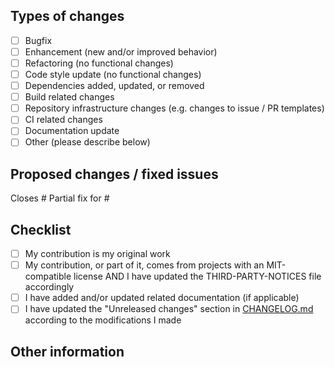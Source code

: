 ## Types of changes

<!--
What types of changes does the PR introduce?
Put an 'x' in the boxes that apply.
Please do not remove or reorder items.
-->

- [ ] Bugfix
- [ ] Enhancement (new and/or improved behavior)
- [ ] Refactoring (no functional changes)
- [ ] Code style update (no functional changes)
- [ ] Dependencies added, updated, or removed
- [ ] Build related changes
- [ ] Repository infrastructure changes (e.g. changes to issue / PR templates)
- [ ] CI related changes
- [ ] Documentation update
- [ ] Other (please describe below)

## Proposed changes / fixed issues

<!--
Bugfix and enhancement PRs MUST refer to existing issues.
Example:

Closes #nnnn #nnnn
Partial fix for #nnnn (followed by a brief explanation, or "see below")

For other PR types, delete the two lines below and add a clear and concise description of your changes.
-->

Closes #
Partial fix for #

## Checklist

<!--
Put an `x` in the boxes that apply. You can also fill these out after creating the PR.
If you're unsure about any of the following items, don't hesitate to ask. We're here to help!
-->

- [ ] My contribution is my original work
- [ ] My contribution, or part of it, comes from projects with an MIT-compatible license AND I have updated the THIRD-PARTY-NOTICES file accordingly
- [ ] I have added and/or updated related documentation (if applicable)
- [ ] I have updated the "Unreleased changes" section in [CHANGELOG.md](https://github.com/Buildvana/Buildvana.Sdk/blob/master/CHANGELOG.md) according to the modifications I made

## Other information

<!--
If this is a relatively large or complex change, kick off the discussion by explaining why you chose the solution you did,
what alternatives you considered, etc.
-->
